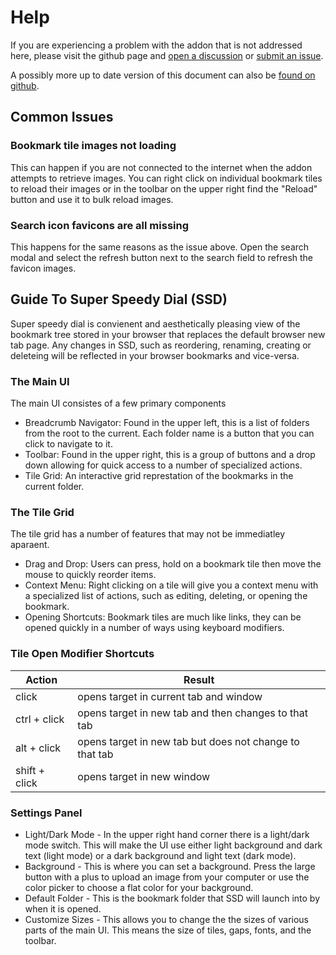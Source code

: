 # Help

If you are experiencing a problem with the addon that is not addressed here, please visit the github page and [open a discussion](https://github.com/xonika9/speed-dial-firefox/discussions/new?category=q-a) or [submit an issue](https://github.com/xonika9/speed-dial-firefox/issues/new).

A possibly more up to date version of this document can also be [found on github](https://github.com/xonika9/speed-dial-firefox/blob/master/help.md).

## Common Issues

### Bookmark tile images not loading

This can happen if you are not connected to the internet when the addon attempts to retrieve images. You can right click on individual bookmark tiles to reload their images or in the toolbar on the upper right find the "Reload" button and use it to bulk reload images.

### Search icon favicons are all missing

This happens for the same reasons as the issue above. Open the search modal and select the refresh button next to the search field to refresh the favicon images.

## Guide To Super Speedy Dial (SSD)

Super speedy dial is convienent and aesthetically pleasing view of the bookmark tree stored in your browser that replaces the default browser new tab page. Any changes in SSD, such as reordering, renaming, creating or deleteing will be reflected in your browser bookmarks and vice-versa.

### The Main UI

The main UI consistes of a few primary components

- Breadcrumb Navigator: Found in the upper left, this is a list of folders from the root to the current. Each folder name is a button that you can click to navigate to it.
- Toolbar: Found in the upper right, this is a group of buttons and a drop down allowing for quick access to a number of specialized actions.
- Tile Grid: An interactive grid represtation of the bookmarks in the current folder.

### The Tile Grid

The tile grid has a number of features that may not be immediatley aparaent.

- Drag and Drop: Users can press, hold on a bookmark tile then move the mouse to quickly reorder items.
- Context Menu: Right clicking on a tile will give you a context menu with a specialized list of actions, such as editing, deleting, or opening the bookmark.
- Opening Shortcuts: Bookmark tiles are much like links, they can be opened quickly in a number of ways using keyboard modifiers.

### Tile Open Modifier Shortcuts

| Action        | Result                                                  |
| ------------- | ------------------------------------------------------- |
| click         | opens target in current tab and window                  |
| ctrl + click  | opens target in new tab and then changes to that tab    |
| alt + click   | opens target in new tab but does not change to that tab |
| shift + click | opens target in new window                              |

### Settings Panel

- Light/Dark Mode - In the upper right hand corner there is a light/dark mode switch. This will make the UI use either light background and dark text (light mode) or a dark background and light text (dark mode).
- Background - This is where you can set a background. Press the large button with a plus to upload an image from your computer or use the color picker to choose a flat color for your background.
- Default Folder - This is the bookmark folder that SSD will launch into by when it is opened.
- Customize Sizes - This allows you to change the the sizes of various parts of the main UI. This means the size of tiles, gaps, fonts, and the toolbar.
